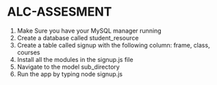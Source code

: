# ALC-ASSESMENT
1. Make Sure you have your MySQL manager running
2. Create a database called student_resource
3. Create a table called signup with the following column:  frame,  class,  courses
4.  Install all the modules in the signup.js file
5.  Navigate to the model sub_directory
5. Run the app by typing node signup.js
